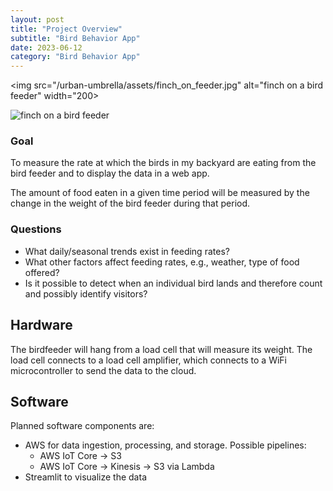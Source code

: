 ```yaml
---
layout: post
title: "Project Overview"
subtitle: "Bird Behavior App"
date: 2023-06-12
category: "Bird Behavior App"
---
```


<img src="/urban-umbrella/assets/finch_on_feeder.jpg" alt="finch on a bird feeder" width="200>

![finch on a bird feeder](/urban-umbrella/assets/finch_on_feeder.jpg)

### Goal
To measure the rate at which the birds in my backyard are eating from the bird feeder and to display the data in a web app. 

The amount of food eaten in a given time period will be measured by the change in the weight of the bird feeder during that period. 

### Questions

* What daily/seasonal trends exist in feeding rates?
* What other factors affect feeding rates, e.g., weather, type of food offered?
* Is it possible to detect when an individual bird lands and therefore count and possibly identify visitors?

## Hardware

The birdfeeder will hang from a load cell that will measure its weight. The load cell connects to a load cell amplifier, which connects to a WiFi microcontroller to send the data to the cloud.

## Software

Planned software components are:
* AWS for data ingestion, processing, and storage. Possible pipelines:
  * AWS IoT Core &rarr; S3
  * AWS IoT Core  &rarr; Kinesis  &rarr; S3 via Lambda
* Streamlit to visualize the data
